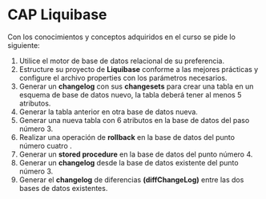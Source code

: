 # CAP Liquibase

Con los conocimientos y conceptos adquiridos en el curso se pide lo siguiente:
1.	Utilice el motor de base de datos relacional de su preferencia.
2.	Estructure su proyecto de **Liquibase** conforme a las mejores prácticas y configure el archivo properties con los parámetros necesarios.
3.	Generar un **changelog** con sus **changesets** para crear una tabla en un esquema de base de datos nuevo, la tabla deberá tener al menos 5 atributos.
4.	Generar la tabla anterior en otra base de datos nueva.
5.	Generar una nueva tabla con 6 atributos en la base de datos del paso número 3.
6.	Realizar una operación de **rollback** en la base de datos del punto número cuatro .
7.	Generar un **stored procedure** en la base de datos del punto número 4.
8.	Generar un **changelog** desde la base de datos existente del punto número 3.
9.	Generar el **changelog** de diferencias **(diffChangeLog)** entre las dos bases de datos existentes.

